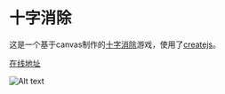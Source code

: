 # 十字消除

这是一个基于canvas制作的[十字消除](https://baike.baidu.com/item/%E5%8D%81%E5%AD%97%E6%B6%88%E9%99%A4/8692520)游戏，使用了[createjs](http://createjs.com/)。 

[在线地址](https://www.b5156.net/statics/xe/index.html)

![Alt text](https://www.b5156.net/statics/xe/xe.png)

